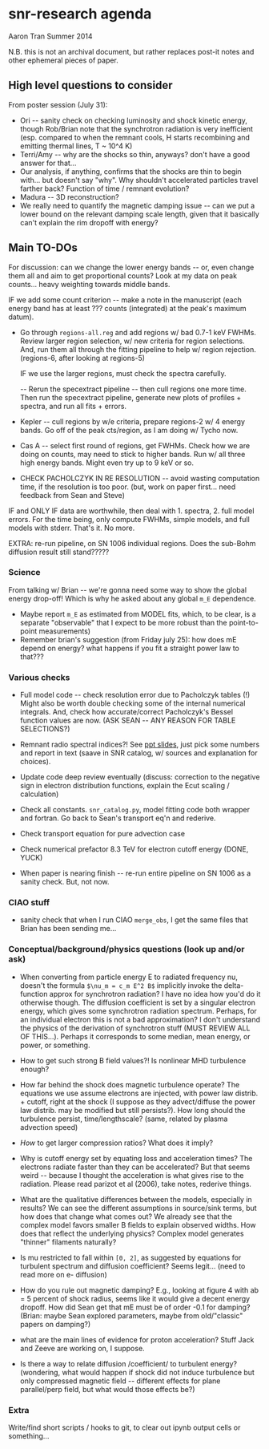 snr-research agenda
===================
Aaron Tran
Summer 2014

N.B. this is not an archival document, but rather replaces post-it notes and
other ephemeral pieces of paper.

High level questions to consider
--------------------------------

From poster session (July 31):
* Ori -- sanity check on checking luminosity and shock kinetic energy, though
  Rob/Brian note that the synchrotron radiation is very inefficient (esp.
  compared to when the remnant cools, H starts recombining and emitting thermal
  lines, T ~ 10^4 K)
* Terri/Amy -- why are the shocks so thin, anyways?  don't have a good answer
  for that...
* Our analysis, if anything, confirms that the shocks are thin to begin with...
  but doesn't say "why".  Why shouldn't accelerated particles travel farther
  back?  Function of time / remnant evolution?
* Madura -- 3D reconstruction?
* We really need to quantify the magnetic damping issue -- can we put a lower
  bound on the relevant damping scale length, given that it basically can't
  explain the rim dropoff with energy?


Main TO-DOs
-----------

For discussion: can we change the lower energy bands -- or, even change them
all and aim to get proportional counts?  Look at my data on peak counts...
heavy weighting towards middle bands.

IF we add some count criterion -- make a note in the manuscript (each energy
band has at least ??? counts (integrated) at the peak's maximum datum).


* Go through `regions-all.reg` and add regions w/ bad 0.7-1 keV FWHMs.
  Review larger region selection, w/ new criteria for region selections.
  And, run them all through the fitting pipeline to help w/ region rejection.
  (regions-6, after looking at regions-5)

  IF we use the larger regions, must check the spectra carefully.

  -- Rerun the specextract pipeline -- then cull regions one more time.
  Then run the specextract pipeline, generate new plots of profiles + spectra,
  and run all fits + errors.

* Kepler -- cull regions by w/e criteria, prepare regions-2 w/ 4 energy bands.
  Go off of the peak cts/region, as I am doing w/ Tycho now.
* Cas A -- select first round of regions, get FWHMs.
  Check how we are doing on counts, may need to stick to higher bands.
  Run w/ all three high energy bands.  Might even try up to 9 keV or so.

* CHECK PACHOLCZYK IN RE RESOLUTION -- avoid wasting computation time, if the
  resolution is too poor.  (but, work on paper first... need feedback from Sean
  and Steve)


IF and ONLY IF data are worthwhile, then deal with 1. spectra, 2. full model
errors.  For the time being, only compute FWHMs, simple models, and full models
with stderr.  That's it.  No more.

EXTRA: re-run pipeline, on SN 1006 individual regions. Does the sub-Bohm
diffusion result still stand?????

### Science

From talking w/ Brian -- we're gonna need some way to show the global energy
drop-off!  Which is why he asked about any global `m_E` dependence.

* Maybe report `m_E` as estimated from MODEL fits, which, to be
  clear, is a separate "observable" that I expect to be more robust
  than the point-to-point measurements)
* Remember brian's suggestion (from Friday july 25): how does mE depend on
  energy? what happens if you fit a straight power law to that???

### Various checks

* Full model code -- check resolution error due to Pacholczyk tables (!)
  Might also be worth double checking some of the internal numerical integrals.
  And, check how accurate/correct Pacholczyk's Bessel function values are now.
  (ASK SEAN -- ANY REASON FOR TABLE SELECTIONS?)
* Remnant radio spectral indices?!
  See [ppt slides](http://www.astro.le.ac.uk/~cbp1/cta/Talks/TonyBell.pdf),
  just pick some numbers and report in text (saave in SNR catalog, w/ sources
  and explanation for choices).
* Update code deep review eventually (discuss: correction to the negative sign
  in electron distribution functions, explain the Ecut scaling / calculation)

* Check all constants.  `snr_catalog.py`, model fitting code both
  wrapper and fortran.  Go back to Sean's transport eq'n and rederive.
* Check transport equation for pure advection case
* Check numerical prefactor 8.3 TeV for electron cutoff energy (DONE, YUCK)

* When paper is nearing finish -- re-run entire pipeline on SN 1006 as a sanity
  check.  But, not now.


### CIAO stuff

* sanity check that when I run CIAO `merge_obs`, I get the same files that
  Brian has been sending me...


### Conceptual/background/physics questions (look up and/or ask)
* When converting from particle energy E to radiated frequency nu, doesn't the
  formula `$\nu_m = c_m E^2 B$` implicitly invoke the delta-function approx for
  synchrotron radiation?  I have no idea how you'd do it otherwise though.
  The diffusion coefficient is set by a singular electron energy, which gives
  some synchrotron radiation spectrum.  Perhaps, for an individual electron
  this is not a bad approximation?  I don't understand the physics of the
  derivation of synchrotron stuff (MUST REVIEW ALL OF THIS...).
  Perhaps it corresponds to some median, mean energy, or power, or something.
* How to get such strong B field values?!  Is nonlinear MHD turbulence enough?
* How far behind the shock does magnetic turbulence operate?  The equations we
  use assume electrons are injected, with power law distrib. + cutoff, right at
  the shock (I suppose as they advect/diffuse the power law distrib. may be
  modified but still persists?).  How long should the turbulence persist,
  time/lengthscale? (same, related by plasma advection speed)
* _How_ to get larger compression ratios?  What does it imply?
* Why is cutoff energy set by equating loss and acceleration times?
  The electrons radiate faster than they can be accelerated?  But that seems
  weird -- because I thought the acceleration is what gives rise to the
  radiation.  Please read parizot et al (2006), take notes, rederive things.

* What are the qualitative differences between the models, especially in
  results?  We can see the different assumptions in source/sink terms, but how
  does that change what comes out?  We already see that the complex model
  favors smaller B fields to explain observed widths.  How does that reflect
  the underlying physics?  Complex model generates "thinner" filaments
  naturally?
* Is mu restricted to fall within `[0, 2]`, as suggested by equations for
  turbulent spectrum and diffusion coefficient?  Seems legit...
  (need to read more on e- diffusion)
* How do you rule out magnetic damping?  E.g., looking at figure 4 with ab =
  5 percent of shock radius, seems like it would give a decent energy dropoff.
  How did Sean get that mE must be of order -0.1 for damping? (Brian: maybe
  Sean explored parameters, maybe from old/"classic" papers on damping?)

* what are the main lines of evidence for proton acceleration? Stuff Jack and
  Zeeve are working on, I suppose.
* Is there a way to relate diffusion /coefficient/ to turbulent energy?
  (wondering, what would happen if shock did not induce turbulence but only
  compressed magnetic field -- different effects for plane parallel/perp
  field, but what would those effects be?)


### Extra

Write/find short scripts / hooks to git, to clear out ipynb output cells or
something... 



